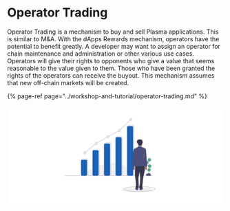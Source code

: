 # Operator Trading

Operator Trading is a mechanism to buy and sell Plasma applications. This is similar to M&A. With the dApps Rewards mechanism, operators have the potential to benefit greatly. A developer may want to assign an operator for chain maintenance and administration or other various use cases. Operators will give their rights to opponents who give a value that seems reasonable to the value given to them. Those who have been granted the rights of the operators can receive the buyout. This mechanism assumes that new off-chain markets will be created.

{% page-ref page="../workshop-and-tutorial/operator-trading.md" %}

![](../.gitbook/assets/sukurnshotto-2020-06-29-175012png.png)

